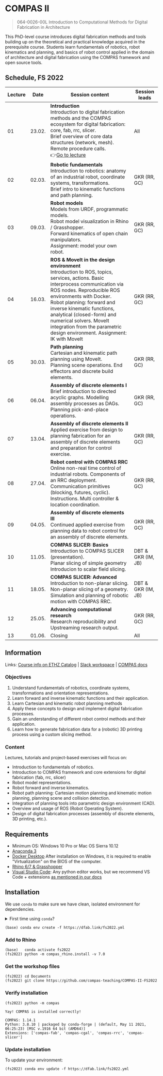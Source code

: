 # COMPAS II

> 064-0026-00L Introduction to Computational Methods for Digital Fabrication in Architecture

This PhD-level course introduces digital fabrication methods and tools building up on the theoretical and practical knowledge acquired in the prerequisite course. Students learn fundamentals of robotics, robot kinematics and planning, and basics of robot control applied in the domain of architecture and digital fabrication using the COMPAS framework and open source tools.

## Schedule, FS 2022

| Lecture | Date   | Session content                                                                                                                                                                                                                                                                                                                                                                                                                          | Session leads      |
|---------|--------|------------------------------------------------------------------------------------------------------------------------------------------------------------------------------------------------------------------------------------------------------------------------------------------------------------------------------------------------------------------------------------------------------------------------------------------|--------------------|
| 01      | 23.02. | **Introduction**<br>Introduction to digital fabrication methods and the COMPAS ecosystem for digital fabrication: core, fab, rrc, slicer.<br>Brief overview of core data structures (network, mesh).<br>Remote procedure calls.<br>👉[Go to lecture](lecture_01/README.md)                                                                                                                                                               | All                |
| 02      | 02.03. | **Robotic fundamentals**<br>Introduction to robotics: anatomy of an industrial robot, coordinate systems, transformations.<br>Brief intro to kinematic functions and path planning.<br>                                                                                                                                                                                                                                                  | GKR (RR, GC)       |
| 03      | 09.03. | **Robot models**<br>Models from URDF, programmatic models.<br>Robot model visualization in Rhino / Grasshopper.<br>Forward kinematics of open chain manipulators.<br>Assignment: model your own robot.<br>                                                                                                                                                                                                                               | GKR (RR, GC)       |
| 04      | 16.03. | **ROS & MoveIt in the design environment**<br>Introduction to ROS, topics, services, actions. Basic interprocess communication via ROS nodes. Reproducible ROS environments with Docker.<br>Robot planning: forward and inverse kinematic  functions, analytical (closed-form) and numerical solvers. MoveIt integration from the parametric design environment. Assignment: IK with MoveIt<br>                                          | GKR (RR, GC)       |
| 05      | 30.03. | **Path planning**<br>Cartesian and kinematic path planning using MoveIt.<br>Planning scene operations. End effectors and discrete build elements.<br>                                                                                                                                                                                                                                                                                    | GKR (RR, GC)       |
| 06      | 06.04. | **Assembly of discrete elements I**<br>Brief introduction to directed acyclic graphs. Modelling assembly processes as DAGs. Planning pick-and-place operations.<br>                                                                                                                                                                                                                                                                      | GKR (RR, GC)       |
| 07      | 13.04. | **Assembly of discrete elements II**<br>Applied exercise from design to planning fabrication for an assembly of discrete elements and preparation for control exercise.<br>                                                                                                                                                                                                                                                              | GKR (RR, GC)       |
| 08      | 27.04. | **Robot control with COMPAS RRC**<br>Online non-real time control of industrial robots. Components of an RRC deployment. Communication primitives (blocking, futures, cyclic). Instructions. Multi controller & location coordination.<br>                                                                                                                                                                                               | GKR (RR, GC)       |
| 09      | 04.05. | **Assembly of discrete elements III**<br>Continued applied exercise from planning data to robot control for an assembly of discrete elements.<br>                                                                                                                                                                                                                                                                                        | GKR (RR, GC)       |
| 10      | 11.05. | **COMPAS SLICER: Basics**<br>Introduction to COMPAS SLICER (presentation).<br>Planar slicing of simple geometry<br>Introducion to scalar field slicing.<br>                                                                                                                                                                                                                                                                              | DBT & GKR (IM, JB) |
| 11      | 18.05. | **COMPAS SLICER: Advanced**<br>Introduction to non-planar slicing.<br>Non-planar slicing of a geometry.<br>Simulation and planning of robotic motion with COMPAS RRC.<br>                                                                                                                                                                                                                                                                | DBT & GKR (IM, JB) |
| 12      | 25.05. | **Advancing computational research**<br>Research reproducibility and Upstreaming research output.<br>                                                                                                                                                                                                                                                                                                                                    | GKR (RR, GC)       |
| 13      | 01.06. | Closing                                                                                                                                                                                                                                                                                                                                                                                                                                  | All                |

## Information

Links:
[Course info on ETHZ Catalog](http://www.vvz.ethz.ch/Vorlesungsverzeichnis/lerneinheit.view?semkez=2022S&ansicht=KATALOGDATEN&lerneinheitId=159361&lang=en) |
[Slack workspace](https://join.slack.com/t/compasii/shared_invite/zt-14cbtllxc-zxZRErT54F4xayA6keTb0g) |
[COMPAS docs](https://compas.dev)

### Objectives

1. Understand fundamentals of robotics, coordinate systems, transformations and orientation representations.
1. Learn forward and inverse kinematic functions and their application.
1. Learn Cartesian and kinematic robot planning methods
1. Apply these concepts to design and implement digital fabrication processes.
1. Gain an understanding of different robot control methods and their application.
1. Learn how to generate fabrication data for a (robotic) 3D printing process using a custom slicing method.

### Content

Lectures, tutorials and project-based exercises will focus on:

* Introduction to fundamentals of robotics.
* Introduction to COMPAS framework and core extensions for digital fabrication (fab, rrc, slicer)
* Robot model representations.
* Robot forward and inverse kinematics.
* Robot path planning: Cartesian motion planning and kinematic motion planning, planning scene and collision detection.
* Integration of planning tools into parametric design environment (CAD).
* Overview and usage of ROS (Robot Operating System).
* Design of digital fabrication processes (assembly of discrete elements, 3D printing, etc.).

## Requirements

* Minimum OS: Windows 10 Pro or Mac OS Sierra 10.12
* [Anaconda 3](https://www.anaconda.com/distribution/)
* [Docker Desktop](https://www.docker.com/products/docker-desktop) After installation on Windows, it is required to enable "Virtualization" on the BIOS of the computer.
* [Rhino 6/7 & Grasshopper](https://www.rhino3d.com/download)
* [Visual Studio Code](https://code.visualstudio.com/): Any python editor works, but we recommend VS Code + extensions [as mentioned in our docs](https://gramaziokohler.github.io/compas_fab/latest/getting_started.html#working-in-visual-studio-code-1)

## Installation

We use `conda` to make sure we have clean, isolated environment for dependencies.

<details><summary>First time using <code>conda</code>?</summary>
<p>

Make sure you run this at least once:

    (base) conda config --add channels conda-forge

</p>
</details>

    (base) conda env create -f https://dfab.link/fs2022.yml

### Add to Rhino

    (base)   conda activate fs2022
    (fs2022) python -m compas_rhino.install -v 7.0

### Get the workshop files

    (fs2022) cd Documents
    (fs2022) git clone https://github.com/compas-teaching/COMPAS-II-FS2022

### Verify installation

    (fs2022) python -m compas

    Yay! COMPAS is installed correctly!

    COMPAS: 1.14.1
    Python: 3.8.10 | packaged by conda-forge | (default, May 11 2021, 06:25:23) [MSC v.1916 64 bit (AMD64)]
    Extensions: ['compas-fab', 'compas-cgal', 'compas-rrc', 'compas-slicer']

### Update installation

To update your environment:

    (fs2022) conda env update -f https://dfab.link/fs2022.yml
